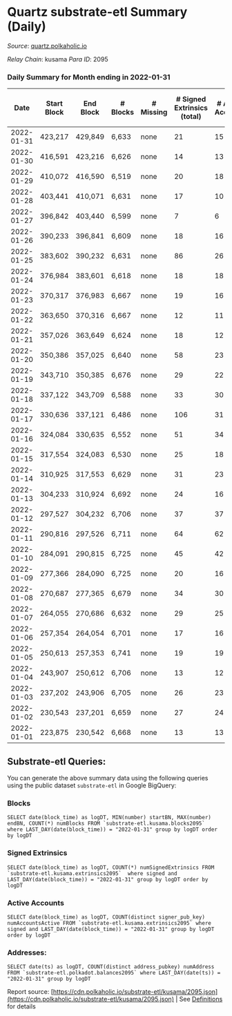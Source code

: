 # Quartz substrate-etl Summary (Daily)

_Source_: [quartz.polkaholic.io](https://quartz.polkaholic.io)

*Relay Chain*: kusama
*Para ID*: 2095



### Daily Summary for Month ending in 2022-01-31


| Date | Start Block | End Block | # Blocks | # Missing | # Signed Extrinsics (total) | # Active Accounts | # Addresses with Balances | # Events | # Transfers | # XCM Transfers In | # XCM Transfers Out |
| ---- | ----------- | --------- | -------- | --------- | --------------------------- | ----------------- | ------------------------- | -------- | ----------- | ------------------ | ------------------- |
| 2022-01-31 | 423,217 | 429,849 | 6,633 | none  | 21 | 15 | 9,371 | 14,320 | 8 ($1,353.39) |   |   |
| 2022-01-30 | 416,591 | 423,216 | 6,626 | none  | 14 | 13 | 9,368 | 14,262 | 2 ($3.20) |   |   |
| 2022-01-29 | 410,072 | 416,590 | 6,519 | none  | 20 | 18 | 9,367 | 14,067 | 2 ($6.33) |   |   |
| 2022-01-28 | 403,441 | 410,071 | 6,631 | none  | 17 | 10 | 9,366 | 14,302 | 9 ($2,022.17) |   |   |
| 2022-01-27 | 396,842 | 403,440 | 6,599 | none  | 7 | 6 | 9,362 | 14,169 | 1 ($7,484.95) |   |   |
| 2022-01-26 | 390,233 | 396,841 | 6,609 | none  | 18 | 16 | 9,362 | 14,243 | 4 ($35.58) |   |   |
| 2022-01-25 | 383,602 | 390,232 | 6,631 | none  | 86 | 26 | 9,362 | 14,725 | 62 ($376,410.44) |   |   |
| 2022-01-24 | 376,984 | 383,601 | 6,618 | none  | 18 | 18 | 9,318 | 14,267 | 1 ($0.03) |   |   |
| 2022-01-23 | 370,317 | 376,983 | 6,667 | none  | 19 | 16 | 9,317 | 14,379 | 4 ($3.24) |   |   |
| 2022-01-22 | 363,650 | 370,316 | 6,667 | none  | 12 | 11 | 9,314 | 14,341 | 1 ($0.003) |   |   |
| 2022-01-21 | 357,026 | 363,649 | 6,624 | none  | 18 | 12 | 9,313 | 14,279 | 8 ($724,146.43) |   |   |
| 2022-01-20 | 350,386 | 357,025 | 6,640 | none  | 58 | 23 | 9,313 | 14,550 | 37 ($918,042.13) |   |   |
| 2022-01-19 | 343,710 | 350,385 | 6,676 | none  | 29 | 22 | 9,300 | 14,495 | 11 ($22,215.69) |   |   |
| 2022-01-18 | 337,122 | 343,709 | 6,588 | none  | 33 | 30 | 9,295 | 14,275 | 1 (-) |   |   |
| 2022-01-17 | 330,636 | 337,121 | 6,486 | none  | 106 | 31 | 9,294 | 14,541 | 75 ($151,494.69) |   |   |
| 2022-01-16 | 324,084 | 330,635 | 6,552 | none  | 51 | 34 | 9,236 | 14,315 | 20 ($145,326.28) |   |   |
| 2022-01-15 | 317,554 | 324,083 | 6,530 | none  | 25 | 18 | 9,225 | 14,113 | 6 ($317,238.70) |   |   |
| 2022-01-14 | 310,925 | 317,553 | 6,629 | none  | 31 | 23 | 9,223 | 14,359 | 9 ($3,538.98) |   |   |
| 2022-01-13 | 304,233 | 310,924 | 6,692 | none  | 24 | 16 | 9,221 | 14,459 | 11 ($31,067.80) |   |   |
| 2022-01-12 | 297,527 | 304,232 | 6,706 | none  | 37 | 37 | 9,217 | 14,544 | 1 (-) |   |   |
| 2022-01-11 | 290,816 | 297,526 | 6,711 | none  | 64 | 62 | 9,217 | 14,694 | 3 ($1,156,780.61) |   |   |
| 2022-01-10 | 284,091 | 290,815 | 6,725 | none  | 45 | 42 | 9,217 | 14,631 | 3 ($0.38) |   |   |
| 2022-01-09 | 277,366 | 284,090 | 6,725 | none  | 20 | 16 | 9,214 | 14,500 |   |   |   |
| 2022-01-08 | 270,687 | 277,365 | 6,679 | none  | 34 | 30 | 9,214 | 14,471 |   |   |   |
| 2022-01-07 | 264,055 | 270,686 | 6,632 | none  | 29 | 25 | 9,214 | 14,347 | 2 ($7.07) |   |   |
| 2022-01-06 | 257,354 | 264,054 | 6,701 | none  | 17 | 16 | 9,213 | 14,432 |   |   |   |
| 2022-01-05 | 250,613 | 257,353 | 6,741 | none  | 19 | 19 | 9,213 | 14,531 |   |   |   |
| 2022-01-04 | 243,907 | 250,612 | 6,706 | none  | 13 | 12 | 9,213 | 14,426 | 1 ($0.03) |   |   |
| 2022-01-03 | 237,202 | 243,906 | 6,705 | none  | 26 | 23 | 9,212 | 14,487 | 1 ($0.006) |   |   |
| 2022-01-02 | 230,543 | 237,201 | 6,659 | none  | 27 | 24 | 9,212 | 14,397 | 5 ($1,135,732.44) |   |   |
| 2022-01-01 | 223,875 | 230,542 | 6,668 | none  | 13 | 13 | 9,212 | 14,347 | 1 ($0.03) |   |   |

## Substrate-etl Queries:
You can generate the above summary data using the following queries using the public dataset `substrate-etl` in Google BigQuery:


### Blocks
```
SELECT date(block_time) as logDT, MIN(number) startBN, MAX(number) endBN, COUNT(*) numBlocks FROM `substrate-etl.kusama.blocks2095`  where LAST_DAY(date(block_time)) = "2022-01-31" group by logDT order by logDT
```


### Signed Extrinsics
```
SELECT date(block_time) as logDT, COUNT(*) numSignedExtrinsics FROM `substrate-etl.kusama.extrinsics2095`  where signed and LAST_DAY(date(block_time)) = "2022-01-31" group by logDT order by logDT
```


### Active Accounts
```
SELECT date(block_time) as logDT, COUNT(distinct signer_pub_key) numAccountsActive FROM `substrate-etl.kusama.extrinsics2095` where signed and LAST_DAY(date(block_time)) = "2022-01-31" group by logDT order by logDT
```


### Addresses:
```
SELECT date(ts) as logDT, COUNT(distinct address_pubkey) numAddress FROM `substrate-etl.polkadot.balances2095` where LAST_DAY(date(ts)) = "2022-01-31" group by logDT
```



Report source: [https://cdn.polkaholic.io/substrate-etl/kusama/2095.json](https://cdn.polkaholic.io/substrate-etl/kusama/2095.json) | See [Definitions](/DEFINITIONS.md) for details
